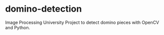 # domino-detection
Image Processing University Project to detect domino pieces with OpenCV and Python.
